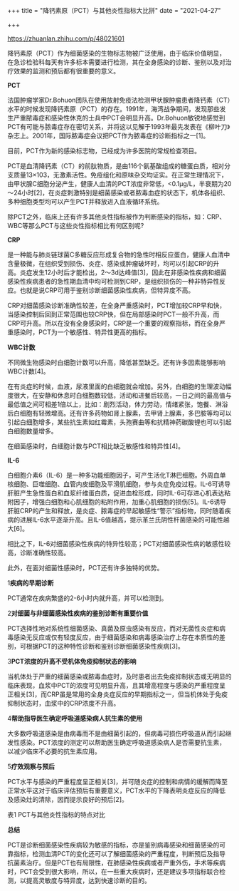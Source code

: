 +++
title = "降钙素原（PCT）与其他炎性指标大比拼"
date = "2021-04-27"

+++

https://zhuanlan.zhihu.com/p/48021601

降钙素原（PCT）作为细菌感染的生物标志物被广泛使用，由于临床价值明显，在急诊检验科每天有许多标本需要进行检测，其在全身感染的诊断、鉴别以及对治疗效果的监测和预后都有很重要的意义。





**PCT**

法国肿瘤学家Dr.Bohuon团队在使用放射免疫法检测甲状腺肿瘤患者降钙素（CT）水平的时候发现降钙素原（PCT）的存在。1991年，海湾战争期间，发现那些发生严重脓毒症和感染性休克的士兵中PCT会明显升高。Dr.Bohuon敏锐地感觉到PCT有可能与脓毒症存在密切关系，并将这以见解于1993年最先发表在《柳叶刀》杂志上。2001年，国际脓毒症会议把PCT作为脓毒症的诊断指标之一[1]。



目前，PCT作为新的感染标志物，已经成为许多医院的常规检查项目。



PCT是血清降钙素（CT）的前肽物质，是由116个氨基酸组成的糖蛋白质，相对分支质量13×103，无激素活性。免疫组化和原味杂交均证实。在正常生理情况下，由甲状腺C细胞分泌产生，健康人血清的PCT浓度非常低，<0.1μg/L，半衰期为20～24小时[2]，在炎症刺激特别是细菌感染或者脓毒血症的状态下，机体各组织、多种细胞类型均可以产生PCT并释放进入血液循环系统。













除PCT之外，临床上还有许多其他炎性指标被作为判断感染的指标，如：CRP、WBC等那么PCT与这些炎性指标相比有何区别呢?



**CRP**

是一种能与肺炎链球菌C多糖反应形成复合物的急性时相反应蛋白，健康人血清中含量极微，在组织受到损伤、炎症、感染或肿瘤破坏时，均可以引起CRP的升高。炎症发生12小时后才能检出，2～3d达峰值[3]，因此在非感染性疾病和细菌感染性疾病患者的急性期血清中均可检测到CRP，是组织损伤的一种非特异性反应。也就是说CRP可用于鉴别诊断细菌感染性疾病，但特异度不高。



CRP对细菌感染诊断准确性较差，在全身严重感染时，PCT增加较CRP早和快，当感染控制后回到正常范围也较CRP快，但在局部感染时PCT一般不升高，而CRP可升高。所以在没有全身感染时，CRP是一个重要的观察指标，而在全身严重感染时，PCT为一个敏感性、特异性更高的指标。



**WBC计数**

不同微生物感染时白细胞计数可以升高，降低甚至缺乏。还有许多因素能够影响WBC计数[4]。

在有炎症的时候，血液，尿液里面的白细胞就会增加。另外，白细胞的生理波动幅度很大，在安静和休息时白细胞数较低，活动和进餐后较高，一日之间的最高值与最低值之间可相差1倍以上，比如：剧烈活动，体力劳动，情绪紧张，饱餐、淋浴后白细胞有轻微增高。还有许多药物如肾上腺素，去甲肾上腺素，多巴胺等均可以引起白细胞增多，某些抗生素如红霉素，头孢赛曲等和抗精神药碳酸锂也可以引起白细胞数量增多。



在细菌感染时，白细胞计数与PCT相比缺乏敏感性和特异性[4]。



**IL-6**

白细胞介素6（IL-6）是一种多功能细胞因子，可产生活化T淋巴细胞。外周血单核细胞、巨噬细胞、血管内皮细胞及平滑肌细胞，参与炎症免疫过程。IL-6可诱导肝脏产生急性蛋白和血浆纤维蛋白质，促进血栓形成，同时IL-6可存进心机表达粘附因子，增强白细胞和心肌细胞的粘附作用，加重心肌细胞的损伤[5]。IL-6诱导肝脏CRP的产生和释放，是炎症、脓毒症的早起敏感性“警示”指标物，同时随着疾病的进展IL-6水平逐渐升高。且IL-6值越高，提示革兰氏阴性杆菌感染的可能性越大[6]。



相比之下，IL-6对细菌感染性疾病的特异性较高；PCT对细菌感染性病的敏感性较高，诊断准确性较高。



此外，在面对细菌性感染时，PCT还有许多独特的优势。



1**疾病的早期诊断**



PCT通常在疾病繁盛的2-6小时内就升高，并可以检测到。



2**对细菌与非细菌感染性疾病的鉴别诊断有重要价值**



PCT选择性地对系统性细菌感染、真菌及原虫感染有反应，而对无菌性炎症和病毒感染无反应或仅有轻度反应，由于细菌感染和病毒感染治疗上存在本质性的差别，可根据PCT的这种特性诊断和鉴别诊断细菌感染性疾病[3]。



3**PCT浓度的升高不受机体免疫抑制状态的影响**



当机体处于严重的细菌感染或脓毒血症时，及时患者出去免疫抑制状态或无明显的临床表现，血浆中PCT的浓度可见明显升高，且其增高程度与感染的严重程度呈正相关[3]，而CRP虽是常用的全身炎症反应的早期指标之一，但当机体处于免疫抑制状态时，血浆中的CRP浓度不升高。



4**帮助指导医生确定呼吸道感染病人抗生素的使用**



大多数呼吸道感染是由病毒而不是由细菌引起的，但病毒可损伤呼吸道从而引起继发性感染。PCT浓度的测定可以帮助医生确定呼吸道感染病人是否需要抗生素，以减少临床不必要的抗生素应用。



5**疗效观察与预后**



PCT水平与感染的严重程度呈正相关[3]，并可随炎症的控制和病情的缓解而降至正常水平这对于临床评估预后有重要意义，PCT水平的下降表明炎症反应的降低及感染灶的清除，因而提示良好的预后[2]。



表1 PCT与其他炎性指标的特点对比







**总结**

PCT是诊断细菌感染性疾病较为敏感的指标，亦是鉴别病毒感染和细菌感染的可靠指标，检测血清PCT的变化还可以了解细菌感染的严重程度，判断预后及指导抗菌素治疗。但是PCT也有局限性，在肺感染性疾病或者严重外伤，手术等疾病时，PCT会受到很大影响，所以，在一些重大疾病时，还是建议多项指标联合检测，以提高灵敏度与特异度，达到快速诊断的目的。